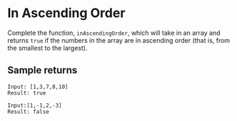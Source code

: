 # In Ascending Order
Complete the function, `inAscendingOrder`, which will take in an array and returns `true` if the numbers in the array are in ascending order (that is, from the smallest to the largest).

## Sample returns
```
Input: [1,3,7,8,10]
Result: true
```

```
Input:[1,-1,2,-3]
Result: false
```